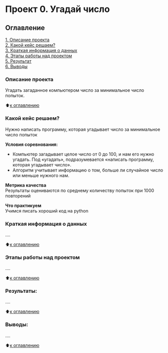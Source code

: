 # Проект 0. Угадай число

## Оглавление  
[1. Описание проекта](https://github.com/AntiMika1388/sf_data_science/blob/main/project_0/README.md#Описание-проекта)  
[2. Какой кейс решаем?](https://github.com/AntiMika1388/sf_data_science/blob/main/project_0/README.md#Какой-кейс-решаем)  
[3. Краткая информация о данных](https://github.com/AntiMika1388/sf_data_science/blob/main/project_0/README.md#Краткая-информация-о-данных)  
[4. Этапы работы над проектом](https://github.com/AntiMika1388/sf_data_science/blob/main/project_0/README.md#Этапы-работы-над-проектом)  
[5. Результат](https://github.com/AntiMika1388/sf_data_science/blob/main/project_0/README.md#Результат)    
[6. Выводы](hhttps://github.com/AntiMika1388/sf_data_science/blob/main/project_0/README.md#Выводы) 

### Описание проекта    
Угадать загаданное компьютером число за минимальное число попыток.

:arrow_up:[к оглавлению](https://github.com/AntiMika1388/sf_data_science/blob/main/project_0/README.md#оглавление)


### Какой кейс решаем?    
Нужно написать программу, которая угадывает число за минимальное число попыток

**Условия соревнования:**  
- Компьютер загадывает целое число от 0 до 100, и нам его нужно угадать. Под «угадать», подразумевается «написать программу, которая угадывает число».
- Алгоритм учитывает информацию о том, больше ли случайное число или меньше нужного нам.

**Метрика качества**     
Результаты оцениваются по среднему количеству попыток при 1000 повторений

**Что практикуем**     
Учимся писать хороший код на python


### Краткая информация о данных
....
  
:arrow_up:[к оглавлению](https://github.com/AntiMika1388/sf_data_science/blob/main/project_0/README.md#Оглавление)


### Этапы работы над проектом  
....

:arrow_up:[к оглавлению](https://github.com/AntiMika1388/sf_data_science/blob/main/project_0/README.md#Оглавление)


### Результаты:  
....

:arrow_up:[к оглавлению](https://github.com/AntiMika1388/sf_data_science/blob/main/project_0/README.md#Оглавление)


### Выводы:  
....

:arrow_up:[к оглавлению](https://github.com/AntiMika1388/sf_data_science/project_0/README.md#Оглавление)
